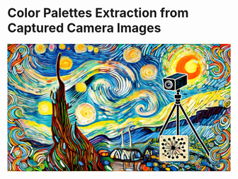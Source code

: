 # Color Palettes Extraction from Captured Camera Images

![image cover](images/webcam-ai-processing.jpg)
